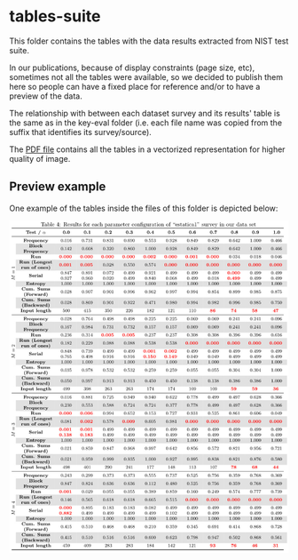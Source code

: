 # tables-suite

This folder contains the tables with the data results extracted from NIST test suite.

In our publications, because of display constraints (page size, etc), sometimes not all the tables were available, so we decided to publish them here so people can have a fixed place for reference and/or to have a preview of the data.

The relationship with between each dataset survey and its results' table is the same as in the key-eval folder (i.e. each file name was copied from the suffix that identifies its survey/source).

The [PDF file](./Suite-Tables-Results-SBSeg-2023.pdf) contains all the tables in a vectorized representation for higher quality of image.

## Preview example

One example of the tables inside the files of this folder is depicted below:

![estatica1](./estatica1.jpg "Example table")